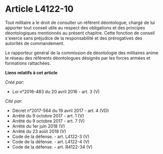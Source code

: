 # Article L4122-10

Tout militaire a le droit de consulter un référent déontologue, chargé de lui apporter tout conseil utile au respect des
obligations et des principes déontologiques mentionnés au présent chapitre. Cette fonction de conseil s'exerce sans préjudice
de la responsabilité et des prérogatives des autorités de commandement. 

Le rapporteur général de la commission de déontologie des militaires anime le réseau des référents déontologues désignés par
les forces armées et formations rattachées.

**Liens relatifs à cet article**

_Créé par_:

  - Loi n°2016-483 du 20 avril 2016 - art. 3 (V)

_Cité par_:

  - Décret n°2017-564 du 19 avril 2017 - art. 4 (VD)
  - Arrêté du 9 octobre 2017 - art. 1 (V)
  - Arrêté du 9 octobre 2017 - art. 7 (V)
  - Arrêté du 1er juin 2018 (V)
  - Arrêté du 23 août 2018 (V)
  - Code de la défense. - art. L4122-3 (V)
  - Code de la défense. - art. L4122-4 (V)
  - Code de la défense. - art. R4122-34 (V)
